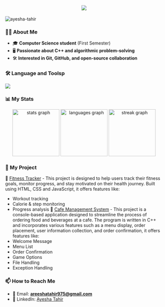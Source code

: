 <h1 align="center">
    <img src="https://readme-typing-svg.herokuapp.com/?font=Righteous&color=7A5AE4&size=35&center=true&vCenter=true&width=500&height=70&duration=2000&lines=Hi+There!+👋;+I'm+Ayesha+Tahir+👩‍💻;+18+Years+Old;+BSCS+Student🎓" />
</h1>

<p align="left"> 
  <img src="https://komarev.com/ghpvc/?username=Ayeshaa-Taahir&label=Profile%20views&color=0e75b6&style=flat" alt="ayesha-tahir" /> 
</p>

### 👩‍💻 About Me
- 🎓 **Computer Science student** (First Semester)
- 🖥️ **Passionate about C++ and algorithmic problem-solving**
- 🛠️ **Interested in Git, GitHub, and open-source collaboration**

### 🛠 Language and Toolsp
<div align="left">
   <img src="https://skillicons.dev/icons?i=javascript,css,html,cpp,java,python,vscode,pycharm,github,figma" />
</div>

### 📊 My Stats
<div align="center">
  <img src="https://github-readme-stats.vercel.app/api?username=Ayeshaa-Taahir&hide_title=false&hide_rank=false&show_icons=true&include_all_commits=true&count_private=true&disable_animations=false&theme=dracula&locale=en&hide_border=false&order=1" height="150" alt="stats graph"  />
  <img src="https://github-readme-stats.vercel.app/api/top-langs?username=Ayeshaa-Taahir&locale=en&hide_title=false&layout=compact&card_width=320&langs_count=5&theme=dracula&hide_border=false&order=2" height="150" alt="languages graph"  />
  <img src="https://streak-stats.demolab.com?user=Ayeshaa-Taahir&locale=en&mode=daily&theme=dracula&hide_border=false&border_radius=5&order=3" height="150" alt="streak graph"  />
</div>

### 🚀 My Project
 🔹 [Fitness Tracker](https://github.com/Ayeshaa-Taahir/Fitness-Tracker-.git) - This project is designed to help users track their fitness goals, monitor progress, and stay motivated on their health journey. Built using HTML, CSS and JavaScript, it offers features like:
- Workout tracking
- Calorie & step monitoring
- Progress analysis
 🔹 [Cafe Management System](https://github.com/manallodhi/Cafe-Management-System.git) - This project is a console-based application designed to streamline the process of ordering food and beverages at a cafe. The program is written in C++ and incorporates various features such as a menu display, order placement, user information collection, and order confirmation, it offers features like:
- Welcome Message
- Menu List
- Order Confirmation
- Game Options
- File Handling
- Exception Handling
  
### 📫 How to Reach Me
- 📧 Email: **areeshatahir975@gmail.com**
- 🔗 LinkedIn: [Ayesha Tahir](https://www.linkedin.com/in/ayesha-tahir-705817338)

<!---
Ayeshaa-Taahir/Ayeshaa-Taahir is a ✨ special ✨ repository because its `README.md` (this file) appears on your GitHub profile.
You can click the Preview link to take a look at your changes.
--->
